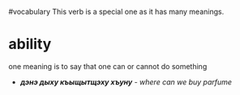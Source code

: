 #vocabulary
This verb is a special one as it has many meanings.



# ability
one meaning is to say that one can or cannot do something

- **_дэнэ дыху къыщытщэху хъуну_** - _where can we buy parfume_
